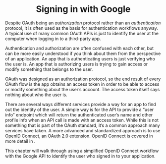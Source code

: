 <h1 align="center">Signing in with Google</h1>

Despite OAuth being an _authorization_ protocol rather than an _authentication_ protocol, it is often used as the basis for authentication workflows anyway. A typical use of many common OAuth APIs is just to identify the user at the computer when logging in to a third-party app.

Authentication and authorization are often confused with each other, but can be more easily understood if you think about them from the perspective of an application. An app that is authenticating users is just verifying who the user is. An app that is authorizing users is trying to gain access or modify something that belongs to the user.

OAuth was designed as an authorization protocol, so the end result of every OAuth flow is the app obtains an access token in order to be able to access or modify something about the user’s account. The access token itself says nothing about who the user is.

There are several ways different services provide a way for an app to find out the identity of the user. A simple way is for the API to provide a “user info” endpoint which will return the authenticated user’s name and other profile info when an API call is made with an access token. While this is not something that is part of the OAuth standard, it’s a common approach many services have taken. A more advanced and standardized approach is to use OpenID Connect, an OAuth 2.0 extension. OpenID Connect is covered in more detail in .

This chapter will walk through using a simplified OpenID Connect workflow with the Google API to identify the user who signed in to your application.
